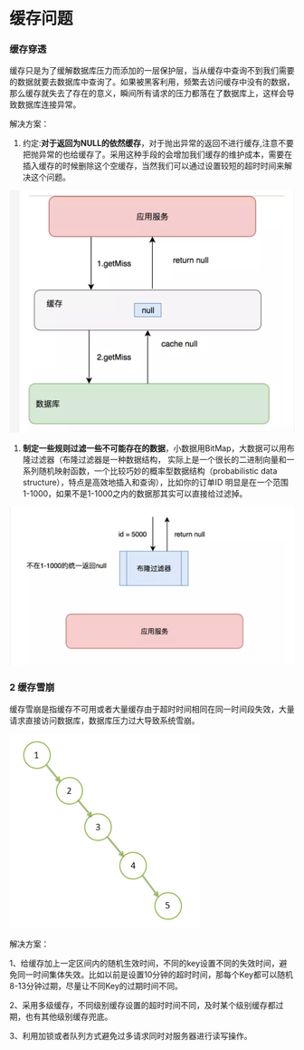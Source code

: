 # 缓存问题

### 缓存穿透 <a id="1-&#x7F13;&#x5B58;&#x7A7F;&#x900F;"></a>

缓存只是为了缓解数据库压力而添加的一层保护层，当从缓存中查询不到我们需要的数据就要去数据库中查询了。如果被黑客利用，频繁去访问缓存中没有的数据，那么缓存就失去了存在的意义，瞬间所有请求的压力都落在了数据库上，这样会导致数据库连接异常。

解决方案：

1. 约定:**对于返回为NULL的依然缓存**，对于抛出异常的返回不进行缓存,注意不要把抛异常的也给缓存了。采用这种手段的会增加我们缓存的维护成本，需要在插入缓存的时候删除这个空缓存，当然我们可以通过设置较短的超时时间来解决这个问题。

![](../.gitbook/assets/image%20%2836%29.png)

1. **制定一些规则过滤一些不可能存在的数据**，小数据用BitMap，大数据可以用布隆过滤器（布隆过滤器是一种数据结构， 实际上是一个很长的二进制向量和一系列随机映射函数，一个比较巧妙的概率型数据结构（probabilistic data structure），特点是高效地插入和查询），比如你的订单ID 明显是在一个范围1-1000，如果不是1-1000之内的数据那其实可以直接给过滤掉。

![](../.gitbook/assets/image%20%2826%29.png)

### 2 缓存雪崩 <a id="2-&#x7F13;&#x5B58;&#x96EA;&#x5D29;"></a>

缓存雪崩是指缓存不可用或者大量缓存由于超时时间相同在同一时间段失效，大量请求直接访问数据库，数据库压力过大导致系统雪崩。

![](../.gitbook/assets/image%20%2823%29.png)

解决方案：

1、给缓存加上一定区间内的随机生效时间，不同的key设置不同的失效时间，避免同一时间集体失效。比如以前是设置10分钟的超时时间，那每个Key都可以随机8-13分钟过期，尽量让不同Key的过期时间不同。

2、采用多级缓存，不同级别缓存设置的超时时间不同，及时某个级别缓存都过期，也有其他级别缓存兜底。

3、利用加锁或者队列方式避免过多请求同时对服务器进行读写操作。

